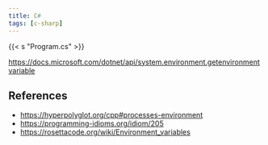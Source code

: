 ```yaml
---
title: C#
tags: [c-sharp]
---
```


{{< s "Program.cs" >}}

<https://docs.microsoft.com/dotnet/api/system.environment.getenvironmentvariable>

## References

- <https://hyperpolyglot.org/cpp#processes-environment>
- <https://programming-idioms.org/idiom/205>
- <https://rosettacode.org/wiki/Environment_variables>
